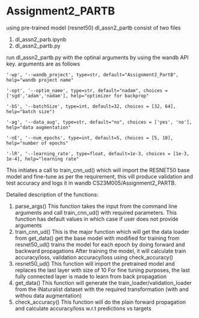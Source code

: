 # Assignment2_PARTB
using pre-trained model (resnet50)
dl_assn2_partb consist of two files
1. dl_assn2_parb.ipynb
2. dl_assn2_partb.py

run dl_assn2_partb.py with the optinal arguments by using the wandb API key.
arguments are as follows

    '-wp', '--wandb_project', type=str, default="Assignment2_PartB", help="wandb project name"
    
    '-opt', '--optim_name', type=str, default="nadam", choices = ['sgd','adam','nadam'], help="optimizer for backprop"
    
    '-bS', '--batchSize', type=int, default=32, choices = [32, 64], help="batch size")
    
    '-ag', '--data_aug', type=str, default="no", choices = ['yes', 'no'], help="data augmentation"
    
    '-nE', '--num_epochs', type=int, default=5, choices = [5, 10], help="number of epochs"
    
    '-lR', '--learning_rate', type=float, default=1e-3, choices = [1e-3, 1e-4], help="learning rate"
    
    
This initiates a call to train_cnn_ud() which will import the RESNET50 base model and fine-tune as per the requirement, this vill produce validation and test accuracy and logs it in wandb CS23M005/Assignment2_PARTB.

Detailed description of the functions:
1. parse_args()
     This function takes the input from the command line arguments and call train_cnn_ud() with required parameters.
     This function has default values in which case if user does not provide arguments
2. train_cnn_ud()
     This is the major function which will get the data loader from get_data()
     get the base model with modified for training from resnet50_ud()
     trains the model for each epoch by doing forward and backward propagations
     After training the model, it will calculate train accuracy/loss, validation accuracy/loss using check_accuracy()
3. resnet50_ud()
     This function will import the pretrained model and replaces the last layer with size of 10
     For fine tuning purposes, the last fully connected layer is made to learn from back propagation
4. get_data()
     This function will generate the train_loader/validation_loader from the iNaturalist dataset with the required   transformation (with and withou data augmentation)
5. check_accuracy()
     This function will do the plain forward propagation and calculate accuracy/loss w.r.t predictions vs targets
